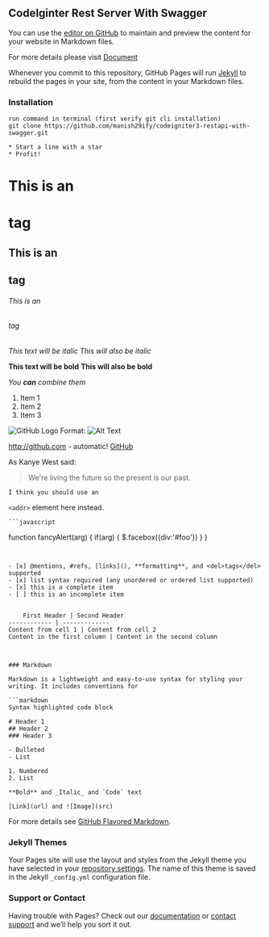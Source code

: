 ## CodeIginter Rest Server With Swagger

You can use the [editor on GitHub](https://github.com/manish29ify/codeigniter3-restapi-with-swagger/edit/main/README.md) to maintain and preview the content for your website in Markdown files.

For more details please visit [Document](https://github.com/manish29ify/codeigniter3-restapi-with-swagger/wiki)

Whenever you commit to this repository, GitHub Pages will run [Jekyll](https://jekyllrb.com/) to rebuild the pages in your site, from the content in your Markdown files.

### Installation

```
run command in terminal (first verify git cli installation)
git clone https://github.com/manish29ify/codeigniter3-restapi-with-swagger.git

* Start a line with a star
* Profit!

```
# This is an <h1> tag
## This is an <h2> tag
###### This is an <h6> tag

	
*This text will be italic*
_This will also be italic_

**This text will be bold**
__This will also be bold__

_You **can** combine them_

	
1. Item 1
1. Item 2
1. Item 3
	
	
![GitHub Logo](/images/logo.png)
Format: ![Alt Text](url)

http://github.com - automatic!
[GitHub](http://github.com)
	
	
As Kanye West said:

> We're living the future so
> the present is our past.
	
	I think you should use an
`<addr>` element here instead.
	
	
	```javascript
function fancyAlert(arg) {
  if(arg) {
    $.facebox({div:'#foo'})
  }
}
```
	
	
- [x] @mentions, #refs, [links](), **formatting**, and <del>tags</del> supported
- [x] list syntax required (any unordered or ordered list supported)
- [x] this is a complete item
- [ ] this is an incomplete item
	
	
	First Header | Second Header
------------ | -------------
Content from cell 1 | Content from cell 2
Content in the first column | Content in the second column
	
	

### Markdown

Markdown is a lightweight and easy-to-use syntax for styling your writing. It includes conventions for

```markdown
Syntax highlighted code block

# Header 1
## Header 2
### Header 3

- Bulleted
- List

1. Numbered
2. List

**Bold** and _Italic_ and `Code` text

[Link](url) and ![Image](src)
```

For more details see [GitHub Flavored Markdown](https://guides.github.com/features/mastering-markdown/).

### Jekyll Themes

Your Pages site will use the layout and styles from the Jekyll theme you have selected in your [repository settings](https://github.com/manish29ify/codeigniter3-restapi-with-swagger/settings/pages). The name of this theme is saved in the Jekyll `_config.yml` configuration file.

### Support or Contact

Having trouble with Pages? Check out our [documentation](https://docs.github.com/categories/github-pages-basics/) or [contact support](https://support.github.com/contact) and we’ll help you sort it out.
